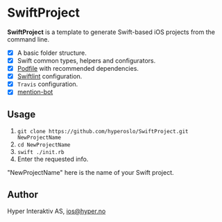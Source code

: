 # SwiftProject

**SwiftProject** is a template to generate Swift-based iOS projects from the
command line.

- [x] A basic folder structure.
- [x] Swift common types, helpers and configurators.
- [x] [Podfile](https://github.com/hyperoslo/SwiftProject/Podfile) with
recommended dependencies.
- [x] [Swiftlint](https://github.com/realm/SwiftLint) configuration.
- [x] `Travis` configuration.
- [x] [mention-bot](https://github.com/facebook/mention-bot)

## Usage

1. `git clone https://github.com/hyperoslo/SwiftProject.git NewProjectName`
2. `cd NewProjectName`
3. `swift ./init.rb`
4. Enter the requested info.

"NewProjectName" here is the name of your Swift project.

## Author

Hyper Interaktiv AS, ios@hyper.no
